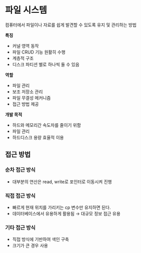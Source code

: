 # 파일 시스템
컴퓨터에서 파일이나 자료를 쉽게 발견할 수 있도록 유지 및 관리하는 방법

**특징**
- 커널 영역 동작
- 파일 CRUD 기능 원활히 수행
- 계층적 구조
- 디스크 파티션 별로 하나씩 둘 수 있음

**역할**
- 파일 관리
- 보조 저장소 관리
- 파일 무결성 메커니즘
- 접근 방법 제공

**개발 목적**
- 하드와 메모리간 속도차를 줄이기 위함
- 파일 관리
- 하드디스크 용량 효율적 이용

## 접근 방법
### 순차 접근 방식
- 대부분의 연산은 read, write로 포인터로 이동시켜 진행

### 직접 접근 방식
- 빠르게 현재 위치를 가리키는 cp 변수만 유지하면 된다.
- 데이터베이스에서 유용하게 활용됨 → 대규모 정보 접근 유용

### 기타 접근 방식
- 직접 방식에 기반하여 색인 구축
- 크기가 큰 경우 사용
